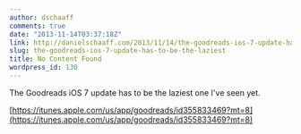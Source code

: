 ```yaml
---
author: dschaaff
comments: true
date: "2013-11-14T03:37:18Z"
link: http://danielschaaff.com/2013/11/14/the-goodreads-ios-7-update-has-to-be-the-laziest/
slug: the-goodreads-ios-7-update-has-to-be-the-laziest
title: No Content Found
wordpress_id: 130
---
```


The Goodreads iOS 7 update has to be the laziest one I've seen yet.





[https://itunes.apple.com/us/app/goodreads/id355833469?mt=8](https://itunes.apple.com/us/app/goodreads/id355833469?mt=8)
